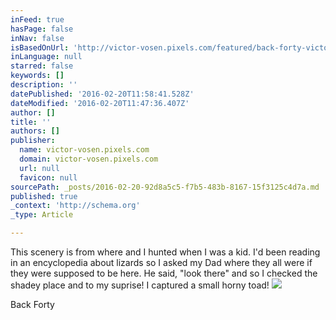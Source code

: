 ```yaml
---
inFeed: true
hasPage: false
inNav: false
isBasedOnUrl: 'http://victor-vosen.pixels.com/featured/back-forty-victor-vosen.html'
inLanguage: null
starred: false
keywords: []
description: ''
datePublished: '2016-02-20T11:58:41.528Z'
dateModified: '2016-02-20T11:47:36.407Z'
author: []
title: ''
authors: []
publisher:
  name: victor-vosen.pixels.com
  domain: victor-vosen.pixels.com
  url: null
  favicon: null
sourcePath: _posts/2016-02-20-92d8a5c5-f7b5-483b-8167-15f3125c4d7a.md
published: true
_context: 'http://schema.org'
_type: Article

---
```

This scenery is from where and I hunted when I was a kid.  I'd been reading in an encyclopedia about lizards so I asked my Dad where they all were if they were supposed to be here.  He said, "look there" and so I checked the shadey place and to my suprise! I captured a small horny toad!
![](http://images.fineartamerica.com/images-medium-large-5/back-forty-victor-vosen.jpg)

Back Forty